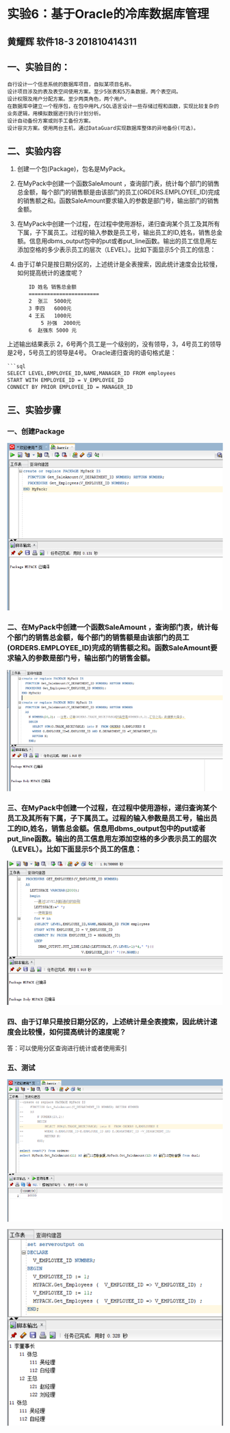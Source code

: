 # 实验6：基于Oracle的冷库数据库管理
## 黄耀辉 软件18-3 201810414311

 ## 一、实验目的：

```
自行设计一个信息系统的数据库项目，自拟某项目名称。
设计项目涉及的表及表空间使用方案。至少5张表和5万条数据，两个表空间。
设计权限及用户分配方案。至少两类角色，两个用户。
在数据库中建立一个程序包，在包中用PL/SQL语言设计一些存储过程和函数，实现比较复杂的业务逻辑，用模拟数据进行执行计划分析。
设计自动备份方案或则手工备份方案。
设计容灾方案。使用两台主机，通过DataGuard实现数据库整体的异地备份(可选)。
```

## 二、实验内容

1. 创建一个包(Package)，包名是MyPack。

2. 在MyPack中创建一个函数SaleAmount ，查询部门表，统计每个部门的销售总金额，每个部门的销售额是由该部门的员工(ORDERS.EMPLOYEE_ID)完成的销售额之和。函数SaleAmount要求输入的参数是部门号，输出部门的销售金额。

3. 在MyPack中创建一个过程，在过程中使用游标，递归查询某个员工及其所有下属，子下属员工。过程的输入参数是员工号，输出员工的ID,姓名，销售总金额。信息用dbms_output包中的put或者put_line函数。输出的员工信息用左添加空格的多少表示员工的层次（LEVEL）。比如下面显示5个员工的信息：

4. 由于订单只是按日期分区的，上述统计是全表搜索，因此统计速度会比较慢，如何提高统计的速度呢？

```
       ID 姓名 销售总金额
       =======================
       2  张三  5000元
       3 李四   6000元
       4 王五   1000元
           5 孙强  2000元
       6  赵强东 5000 元
```

   上述输出结果表示 2，6号两个员工是一个级别的，没有领导，3，4号员工的领导是2号，5号员工的领导是4号。 Oracle递归查询的语句格式是：

   ```
   ```sql
   SELECT LEVEL,EMPLOYEE_ID,NAME,MANAGER_ID FROM employees 
   START WITH EMPLOYEE_ID = V_EMPLOYEE_ID 
   CONNECT BY PRIOR EMPLOYEE_ID = MANAGER_ID
   ```



## 三、实验步骤
### 

### 一、创建Package

![avatar](/test5/01.png)

### 二、在MyPack中创建一个函数SaleAmount ，查询部门表，统计每个部门的销售总金额，每个部门的销售额是由该部门的员工(ORDERS.EMPLOYEE_ID)完成的销售额之和。函数SaleAmount要求输入的参数是部门号，输出部门的销售金额。

![avatar](/test5/02.png)

### 三、在MyPack中创建一个过程，在过程中使用游标，递归查询某个员工及其所有下属，子下属员工。过程的输入参数是员工号，输出员工的ID,姓名，销售总金额。信息用dbms_output包中的put或者put_line函数。输出的员工信息用左添加空格的多少表示员工的层次（LEVEL）。比如下面显示5个员工的信息：

![avatar](/test5/03.png)

### 四、由于订单只是按日期分区的，上述统计是全表搜索，因此统计速度会比较慢，如何提高统计的速度呢？

答：可以使用分区查询进行统计或者使用索引

### 五、测试

![avatar](/test5/04.png)

![avatar](/test5/05.png)


